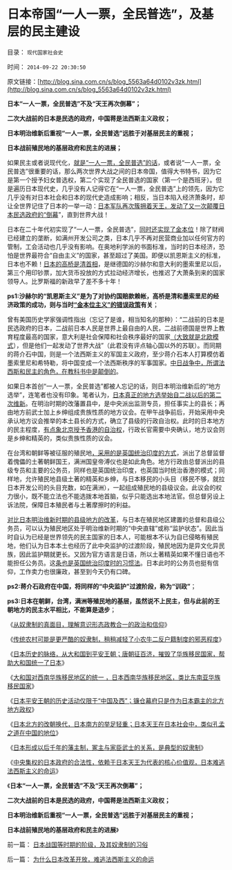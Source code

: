 # 日本帝国“一人一票，全民普选”，及基层的民主建设

目录： `现代国家社会史` 

时间： `2014-09-22 20:30:50` 

原文链接：[http://blog.sina.com.cn/s/blog_5563a64d0102v3zk.html](http://blog.sina.com.cn/s/blog_5563a64d0102v3zk.html)

**日本“一人一票，全民普选”不及“天王再次倒幕”；**

**二次大战前的日本是民选的政府，中国蒋是法西斯主义政权；**

**日本明治维新后重视“一人一票，全民普选”远胜于对基层民主的重视；**

**日本战前殖民地的基层政府和民主的进展；**

如果民主或者说现代化，[就是“一人一票，全民普选”的话](../../../2014/4/16/“政改为先”即“阶级斗争为纲”“抓革命，促生产”.md)，或者说“一人一票，全民普选”很重要的话，那么两次世界大战之间的日本帝国，值得大书特书，因为它是第一个授予妇女普选权，第二个实现了全民普选的国家（第一个是西班牙）。但是遍历日本现代史，几乎没有人记得它在“一人一票，全民普选”上的领先，因为它几乎没有对日本社会和日本的现代史造成影响；相反，当日本陷入经济萧条时，却让全世界记住了日本的一举一动：[日本军队再次簇拥着天王，发动了又一次颠覆日本民选政府的“倒幕](../../../2014/9/18/平安王朝的天王，镰仓将军的兴亡.md)”，直到世界大战！

日本在二十年代初实现了“一人一票，全民普选”，[同时还实现了金本位](../../../2014/2/25/金本位制度下的进行性加税直到崩溃，大萧条，明朝.md)！除了财阀已经建立的垄断，如满州开发公司之类，日本几乎不再对民营商业加以任何官方的管制，工会活动也几乎没有影响。在奥地利学派的书面标准，当时的日本经济，恐怕是世界最符合“自由主义”的国家，甚至超过了美国。即便以凯恩斯主义的标准，日本也不赖！[日本的高桥是清首相](../../../2012/11/4/货币的信用从那里业？流动性陷阱，储蓄，准备金，和凯恩斯主义.md)，是继德国的沙赫尔和意大利的墨索里尼以后，第三个用印钞票，加大货币投放的方式拉动经济增长，也推迟了大萧条到来的国家领导人。比罗斯福的新政早了差不多十年！

**ps1:沙赫尔的“凯恩斯主义”是为了对协约国赔款赖帐，高桥是清和墨索里尼的经济政策的成功，则与当时[“金本位主义”的错误政策](../../../2014/4/26/贸易归宿原理，金本位的逻辑，美元替代金本位的逻辑；.md)有关**；

曾有美国历史学家强调性指出（忘记了是谁，相当知名的那种）：“二战前的日本是民选政府的日本，二战前日本人民是世界上最自由的人民，二战前德国是世界上教育程度最高的国家，意大利是社会保障和社会秩序最好的国家[（大致就是北欧模式](../../../2012/7/15/俾斯麦主义，凯恩斯主义，隐性的军费.md)），但是他们一起发动了世界大战”（此君没有评点轴心国以外的苏联）。而同期的蒋介石中国，则是一个法西斯主义的军国主义政府，至少蒋介石本人打算模仿着墨索里尼和希特勒，将中国变成一个法西斯秩序的军事国家。[中日战争中，所谓法西斯和民主的角色，在教科书中是颠倒的](../../../2013/11/19/体制内外的民粹同声问“我的免费午餐在那里”.md)。

如果日本首创“一人一票，全民普选”都被人忘记的话，则日本明治维新后的“地方选举”，连笔者也没有印象。笔者认为，[日本真正的地方选举始自二战以后的第二次维新](../../../2012/3/24/任何革命与基层民主进程无关.md)。在明治时期的改藩置县中，是中央派出监测专员，担任事实上的县长；再由地方前武士加上乡绅组成贵族性质的地方议会。在甲午战争前后，开始采用中央承认地方议会推举的本土县长的方式，确立了县级的行政自治权。此时的日本地方的民主程度，[有点象北京授予香港的自治权](../../../2014/8/10/中央对香港自治并无反感，中国文化对城市自治非常抗拒.md)，行政长官需要中央确认，地方议会则是乡绅和精英的，类似贵族性质的议会。

在台湾和朝鲜等被征服的殖民地[，采用的是英国统治印度的方式](../../../2012/1/25/英国征服印度地区，缔造现代印度国家的统一.md)，派出了总督监督着傀儡的土著朝鲜国王，满洲国皇帝溥仪也是如此角色。地方行政由总督派出的县级专员和主要的公务员，同样也是英国统治印度，也英国当时统治香港的模式；同样地，允许殖民地县级土著的精英和乡绅，与日本移民的小头目（移民不够，就拉日本开发公司的头目充数，如在满洲），一起组成殖民地的县级议会。此议会的权力很小，既不能立法也不能选拨本地首脑，似乎只能选出本地法官。但总督另设上诉法院，保障日本殖民者与土著摩擦时的利益。

[对比日本明治维新时期的县级地方的改革](../../../2014/8/17/日本改革开放政策，预兆了中国必定惨败的历史前景.md)，与日本在殖民地区建置的总督和县级公务员，可以认为殖民地区处于明治维新时期的“中央直辖”或称“监护状态”。因此当时自认为已经是世界领先的民主国家的日本人，可能根本不认为自已侵略有殖民地，他们认为日本本土也经历了此中央监护的过渡阶段，殖民地因为是异文化异民族，因此监护期就更长。又因为官方语言是日语，所以土著精英如果不懂日语也不能担任公务员。这[条也是英国统治印度时的习惯法](../../../2012/1/31/没有基层建设就没有政治本身，无论民主或专制.md)。日本此时的公务员也挺有信仰，工作卖力也很廉政，甚至到今天仍有口碑。

**ps2:蒋介石政府在中国，将同样的“中央监护”过渡阶段，称为“训政”**；

**ps3:日本在朝鲜，台湾，满洲等殖民地的基层，虽然说不上民主，但与此前的王朝地方的民主水平相比，不能算是退步**；

《[从奴隶制的真面目，理解意识形态政教合一的政治和信仰](../../../2014/9/14/从奴隶制真面目，理解意识形态政教合一的政治和信仰.md)》

《[传统农村可能是更严酷的奴隶制，稍稍减轻了小农牛二反户籍制度的邪恶程度](../../../2014/9/15/理解奴隶制，理解“反户籍制度”是最邪恶的意识形态.md)》

《[日本历史的脉络，从大和国到平安王朝；唐朝征百济，摧毁了华族移民国家，帮助大和国统一了日本](../../../2014/9/16/日本历史的脉络，从大和国到平安王朝.md)》

《[大和国对西南华族移民地区的统一
，日本西南华族移民地区，类比东南亚华族移民国家](../../../2014/9/17/大和国对西南华族移民地区的统一.md)》

《[日本平安王朝的历史活动仅限于“中国及西”；镰仓幕府只是作为日本霸主的北方地方政权](../../../2014/9/18/平安王朝的天王，镰仓将军的兴亡.md)》

《[日本北方的改朝换代，日本南方的举足轻重；日本天王在日本社会中，类似孔孟之道在中国的地位](../../../2014/9/19/日本北方的改朝换代，日本南方的举足轻重；日本战国争夺“上洛”.md)》

《[日本形成以后千年的藩主制，冢主与家臣武士的关系，是典型的奴隶制](../../../2014/9/20/德川幕府和日光神庙，枪杆子下的宇宙真理；.md)》

《[中央集权的日本政府的合法性，依赖于日本天王为代表的核心价值观，日本难逃法西斯主义的命运](../../../2014/9/21/为什么日本改革开放，难逃法西斯主义的命运.md)》

《**日本“一人一票，全民普选”不及“天王再次倒幕”；**

**二次大战前的日本是民选的政府，中国蒋是法西斯主义政权；**

**日本明治维新后重视“一人一票，全民普选”远胜于对基层民主的重视；**

**日本战前殖民地的基层政府和民主的进展**》

前一篇： [日本战国等时期的阶级，及其奴隶制的习俗](../../../2014/9/24/日本战国等时期的阶级，及其奴隶制的习俗.md)

后一篇： [为什么日本改革开放，难逃法西斯主义的命运](../../../2014/9/21/为什么日本改革开放，难逃法西斯主义的命运.md)

